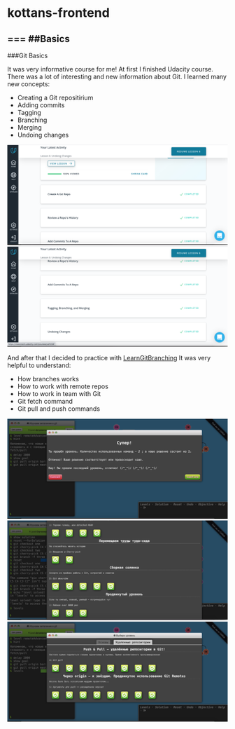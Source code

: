 # kottans-frontend
===
##Basics
---
###Git Basics

It was very informative course for me! 
At first I finished Udacity course. There was a lot of interesting and new information about Git.
I learned many new concepts:

* Creating a Git repositirium
* Adding commits
* Tagging
* Branching
* Merging
* Undoing changes

![Udacity-screenshot](git_basics/udacity-screenshot_01.png)
![Udacity-screenshot](git_basics/udacity-screenshot_02.png)

And after that I decided to practice with [LearnGitBranching](https://learngitbranching.js.org)
It was very helpful to understand:

* How branches works
* How to work with remote repos
* How to work in team with Git
* Git fetch command
* Git pull and push commands

![LearnGitBranching-screenshot](git_basics/LearnGitBranching-screenshot_01.png)
![LearnGitBranching-screenshot](git_basics/LearnGitBranching-screenshot_02.png)
![LearnGitBranching-screenshot](git_basics/LearnGitBranching-screenshot_03.png)

